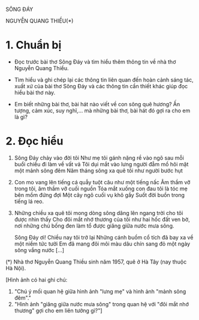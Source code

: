 SÔNG ĐÁY

NGUYỄN QUANG THIỀU(*)

# 1. Chuẩn bị

- Đọc trước bài thơ Sông Đáy và tìm hiểu thêm thông tin về nhà thơ Nguyễn Quang Thiều.

- Tìm hiểu và ghi chép lại các thông tin liên quan đến hoàn cảnh sáng tác, xuất xứ của bài thơ Sông Đáy và các thông tin cần thiết khác giúp đọc hiểu bài thơ này.

- Em biết những bài thơ, bài hát nào viết về con sông quê hương? Ấn tượng, cảm xúc, suy nghĩ,... mà những bài thơ, bài hát đó gợi ra cho em là gì?

# 2. Đọc hiểu

1. Sông Đáy chảy vào đời tôi
   Như mẹ tôi gánh nặng rề vào ngõ sau mỗi buổi
                                    chiều đi làm về vất vả
   Tôi dụi mắt vào lưng người đẫm mồ hôi mặt
                                    một mảnh sông đêm
   Năm tháng sông xa quê tôi như người bước hụt

5. Con mo vang lên tiếng cá quẫy tuột câu như một tiếng nấc
   Âm thầm vỡ trong tôi, âm thầm vỡ cuối nguồn
   Tóa mắt xuống con đau tôi là tóc mẹ bên mồm đứng đợi
   Một cây ngô cuối vụ khô gầy
   Suốt đời buồn trong tiếng lá reo.

10. Những chiều xa quê tôi mong dòng sông dâng lên
                                    ngang trời cho tôi được nhìn thấy
    Cho đôi mắt nhớ thương của tôi như hai hốc đất ven
    bờ, nơi những chú bống đen làm tổ được giăng giữa
                                    nước mưa sông.

    Sông Đáy ơi! Chiều nay tôi trở lại
    Những cánh buồm cổ tích đã bay xa về một niềm tức tưởi
    Em đã mang đôi môi màu dâu chín sang đỏ một ngày sông vắng nước [...]

(*) Nhà thơ Nguyễn Quang Thiều sinh năm 1957, quê ở Hà Tây (nay thuộc Hà Nội).

[Hình ảnh có hai ghi chú:
1. "Chú ý mối quan hệ giữa hình ảnh "lưng mẹ" và hình ảnh "mảnh sông đêm"."
2. "Hình ảnh "giăng giữa nước mưa sông" trong quan hệ với "đôi mắt nhớ thương" gợi cho em liên tưởng gì?"]